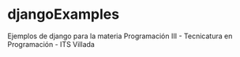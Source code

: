 # djangoExamples
Ejemplos de django para la materia Programación III - Tecnicatura en Programación - ITS Villada
